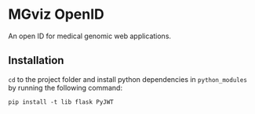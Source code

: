 # MGviz OpenID

An open ID for medical genomic web applications.

## Installation 

`cd` to the project folder and install python dependencies in `python_modules` by running the following command: 

```shell 
pip install -t lib flask PyJWT
```



